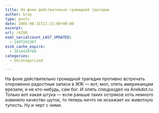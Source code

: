 ```yaml
---
title: На фоне действительно громадной трагедии
author: Gray
type: posts
date: 2005-08-31T21:21:09+00:00
excerpt:
url: /6298
esml_socialcount_LAST_UPDATED:
  - 1497243367
essb_cache_expire:
  - 1614438760
categories:
  - Uncategorized

---
```








На фоне действительно громадной трагедии противно встречать откровенно радостные записи в ЖЖ &#8212; вот, мол, опять американцам врезали, и не кто-нибудь, сам бог. И опять спецраздел на Anekdot.ru. Только вот какая штука &#8212; если раньше таких остряков хоть немного извиняло качество шуток, то теперь ничто не искажает их животную тупость. Ну и черт с ними.